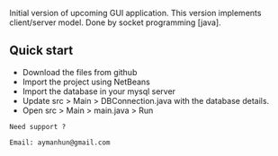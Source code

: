 Initial version of upcoming GUI application. This version implements client/server model. Done by socket programming [java].

## Quick start

- Download the files from github
- Import the project using NetBeans
- Import the database in your mysql server
- Update src > Main > DBConnection.java with the database details.
- Open src > Main > main.java > Run

```
Need support ? 

Email: aymanhun@gmail.com

